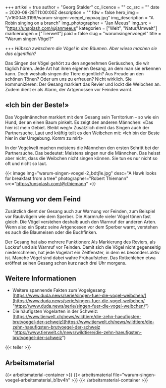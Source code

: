+++
artikel = true
author = "Georg Stalder"
cc_licence = ""
cc_src = ""
date = 2020-08-28T11:00:00Z
description = ""
fdw = false
hero_img = "/v1600453199/warum-singen-voegel_nypxaq.jpg"
img_description = "A Robin singing on a branch"
img_photographer = "Jan Meeus"
img_src = "https://unsplash.com/@janmeeus"
kategorien = ["Welt", "Natur/Umwelt"]
markierungen = ["Tierwelt"]
paid = false
slug = "warumsingenvoegel"
title = "Warum singen Vögel?"

+++
_Hübsch zwitschern die Vögel in den Bäumen. Aber wieso machen sie das eigentlich?_

Das Singen der Vögel gehört zu den angenehmen Geräuschen, die wir täglich hören. Jede Art hat ihren eigenen Gesang, an dem man sie erkennen kann. Doch weshalb singen die Tiere eigentlich? Aus Freude an den schönen Tönen? Oder um uns zu erfreuen? Nicht wirklich. Sie kommunizieren: Der Gesang markiert das Revier und lockt die Weibchen an. Zudem dient er als Alarm, der Artgenossen vor Feinden warnt.

## «Ich bin der Beste!»

Das Vogelmännchen markiert mit dem Gesang sein Territorium – so wie ein Hund, der an einen Baum pinkelt. Es zeigt den anderen Männchen: «Das hier ist mein Gebiet. Bleibt weg!» Zusätzlich dient das Singen auch der Partnersuche. Laut und kräftig teilt es den Weibchen mit: «Ich bin der Beste hier in der Umgebung. Komm zu mir!»

In der Vogelwelt machen meistens die Männchen den ersten Schritt bei der Partnersuche. Das bedeutet: Meistens singen nur die Männchen. Das heisst aber nicht, dass die Weibchen nicht singen können. Sie tun es nur nicht so oft und nicht so laut.

{{< image img="warum-singen-voegel-2_bdtj1e.jpg" desc="A Hawk looks for breakfast from a tree" photographer="Robert Thiemann" src="https://unsplash.com/@rthiemann" >}}

## Warnung vor dem Feind

Zusätzlich dient der Gesang auch zur Warnung vor Feinden, zum Beispiel vor Raubvögeln wie dem Sperber. Die Alarmrufe vieler Vögel tönen fast gleich. Die Vögel verstehen deshalb auch den Warnruf der anderen Arten. Wenn also ein Spatz seine Artgenossen vor dem Sperber warnt, verstehen es auch die Blaumeisen oder die Buchfinken.

Der Gesang hat also mehrere Funktionen: Als Markierung des Reviers, als Lockruf und als Warnruf vor Feinden. Damit sich die Vögel nicht gegenseitig niederschreien, hat jede Vogelart ein Zeitfenster, in dem es besonders aktiv ist. Manche Vögel sind dabei wahre Frühaufsteher. Das Rotkehlchen etwa eröffnet seinen Gesang schon kurz nach drei Uhr morgens.

## Weitere Informationen

* Weitere spannende Fakten zum Vogelgesang: [https://www.duda.news/serie/singen-fuer-die-vogel-weibchen/](https://www.duda.news/serie/singen-fuer-die-vogel-weibchen/ "https://www.duda.news/serie/singen-fuer-die-vogel-weibchen/")
* Die häufigsten Vogelarten in der Schweiz: [https://www.tierwelt.ch/news/wildtiere/die-zehn-haeufigsten-brutvoegel-der-schweiz](https://www.tierwelt.ch/news/wildtiere/die-zehn-haeufigsten-brutvoegel-der-schweiz "https://www.tierwelt.ch/news/wildtiere/die-zehn-haeufigsten-brutvoegel-der-schweiz")

{{< teiler >}}

## Arbeitsmaterial

{{< arbeitsmaterial-container >}}
{{< arbeitsmaterial file="warum-singen-voegel-arbeitsmaterial_b1bv4h" >}}
{{< /arbeitsmaterial-container >}}

## 